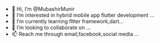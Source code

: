 - 👋 Hi, I’m @MubashirMunir
- 👀 I’m interested in hybrid mobile app flutter development ...
- 🌱 I’m currently learning fltter framework,dart...
- 💞️ I’m looking to collaborate on ...
- 📫 Reach me through email,facebook,social media ...

<!---
MubashirMunir/MubashirMunir is a flutter developer ✨ special ✨ repository because its `README.md` (this file) appears on your GitHub profile.
You can click the Preview link to take a look at your changes.
--->
